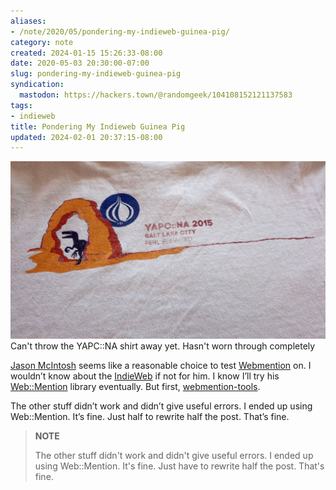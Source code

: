 ```yaml
---
aliases:
- /note/2020/05/pondering-my-indieweb-guinea-pig/
category: note
created: 2024-01-15 15:26:33-08:00
date: 2020-05-03 20:30:00-07:00
slug: pondering-my-indieweb-guinea-pig
syndication:
  mastodon: https://hackers.town/@randomgeek/104108152121137583
tags:
- indieweb
title: Pondering My Indieweb Guinea Pig
updated: 2024-02-01 20:37:15-08:00
---
```


![attachments/img/2020/cover-2020-05-03.jpg](../../../attachments/img/2020/cover-2020-05-03.jpg)
Can't throw the YAPC::NA shirt away yet. Hasn't worn through completely

<a class="u-category h-card" href="https://jmac.org">Jason McIntosh</a> seems like a reasonable choice to test [Webmention](../../../card/Webmention.md) on. I wouldn’t know about the [IndieWeb](../../../card/IndieWeb.md) if not for him. I know I’ll try his [Web::Mention](https://metacpan.org/pod/Web::Mention) library eventually. But first, [webmention-tools](https://github.com/Ryuno-Ki/webmention-tools).

The other stuff didn’t work and didn’t give useful errors. I ended up using Web::Mention. It’s fine. Just half to rewrite half the post. That’s fine.

 > 
 > **NOTE**
>
 > The other stuff didn't work and didn't give useful errors.  I ended up using Web::Mention.  It's fine.  Just have to rewrite half the post.  That's fine.